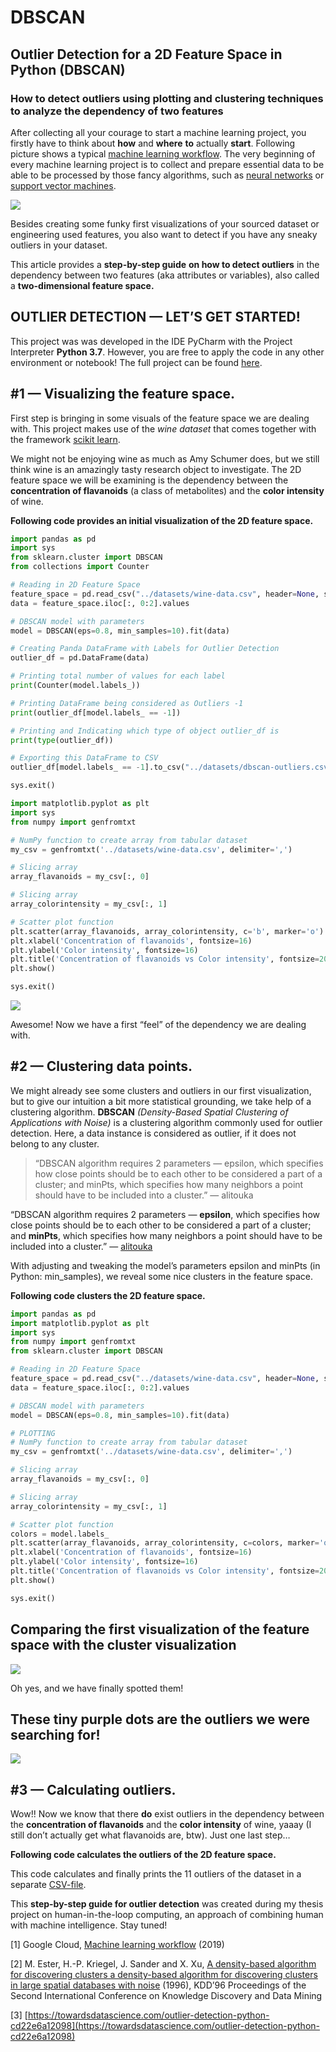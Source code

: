 # DBSCAN

## Outlier Detection for a 2D Feature Space in Python (DBSCAN)

### How to detect outliers using plotting and clustering techniques to analyze the dependency of two features

After collecting all your courage to start a machine learning project, you firstly have to think about **how** and **where** **to** actually **start**. Following picture shows a typical [machine learning workflow](https://cloud.google.com/ml-engine/docs/ml-solutions-overview). The very beginning of every machine learning project is to collect and prepare essential data to be able to be processed by those fancy algorithms, such as [neural networks](https://github.com/ztlevi/Machine\_Learning\_Questions/tree/26cb30cb7a3ec95f737534585c8ae80567d03d7b/how-to-build-your-own-neural-network-from-scratch-in-python-68998a08e4f6/README.md) or [support vector machines](https://github.com/ztlevi/Machine\_Learning\_Questions/tree/26cb30cb7a3ec95f737534585c8ae80567d03d7b/support-vector-machine-introduction-to-machine-learning-algorithms-934a444fca47/README.md).

![](<../.gitbook/assets/dbscan\_1 (1).png>)

Besides creating some funky first visualizations of your sourced dataset or engineering used features, you also want to detect if you have any sneaky outliers in your dataset.

This article provides a **step-by-step guide** **on how to detect outliers** in the dependency between two features (aka attributes or variables), also called a **two-dimensional feature space.**

## OUTLIER DETECTION — LET’S GET STARTED!

This project was was developed in the IDE PyCharm with the Project Interpreter **Python 3.7**. However, you are free to apply the code in any other environment or notebook! The full project can be found [here](https://github.com/JOPloume/outlier-detection-2D-feature-space).

## #1 — Visualizing the feature space.

First step is bringing in some visuals of the feature space we are dealing with. This project makes use of the _wine dataset_ that comes together with the framework [scikit learn](https://scikit-learn.org/stable/index.html).

We might not be enjoying wine as much as Amy Schumer does, but we still think wine is an amazingly tasty research object to investigate. The 2D feature space we will be examining is the dependency between the **concentration of flavanoids** (a class of metabolites) and the **color intensity** of wine.

**Following code provides an initial visualization of the 2D feature space.**

```python
import pandas as pd
import sys
from sklearn.cluster import DBSCAN
from collections import Counter

# Reading in 2D Feature Space
feature_space = pd.read_csv("../datasets/wine-data.csv", header=None, sep=",")
data = feature_space.iloc[:, 0:2].values

# DBSCAN model with parameters
model = DBSCAN(eps=0.8, min_samples=10).fit(data)

# Creating Panda DataFrame with Labels for Outlier Detection
outlier_df = pd.DataFrame(data)

# Printing total number of values for each label
print(Counter(model.labels_))

# Printing DataFrame being considered as Outliers -1
print(outlier_df[model.labels_ == -1])

# Printing and Indicating which type of object outlier_df is
print(type(outlier_df))

# Exporting this DataFrame to CSV
outlier_df[model.labels_ == -1].to_csv("../datasets/dbscan-outliers.csv")

sys.exit()
```

```python
import matplotlib.pyplot as plt
import sys
from numpy import genfromtxt

# NumPy function to create array from tabular dataset
my_csv = genfromtxt('../datasets/wine-data.csv', delimiter=',')

# Slicing array
array_flavanoids = my_csv[:, 0]

# Slicing array
array_colorintensity = my_csv[:, 1]

# Scatter plot function
plt.scatter(array_flavanoids, array_colorintensity, c='b', marker='o')
plt.xlabel('Concentration of flavanoids', fontsize=16)
plt.ylabel('Color intensity', fontsize=16)
plt.title('Concentration of flavanoids vs Color intensity', fontsize=20)
plt.show()

sys.exit()
```

![](<../.gitbook/assets/dbscan\_2 (1).png>)

Awesome! Now we have a first “feel” of the dependency we are dealing with.

## #2 — Clustering data points.

We might already see some clusters and outliers in our first visualization, but to give our intuition a bit more statistical grounding, we take help of a clustering algorithm. **DBSCAN** _(Density-Based Spatial Clustering of Applications with Noise)_ is a clustering algorithm commonly used for outlier detection. Here, a data instance is considered as outlier, if it does not belong to any cluster.

> “DBSCAN algorithm requires 2 parameters — epsilon, which specifies how close points should be to each other to be considered a part of a cluster; and minPts, which specifies how many neighbors a point should have to be included into a cluster.” — alitouka

“DBSCAN algorithm requires 2 parameters — **epsilon**, which specifies how close points should be to each other to be considered a part of a cluster; and **minPts**, which specifies how many neighbors a point should have to be included into a cluster.” — [alitouka](https://github.com/alitouka)

With adjusting and tweaking the model’s parameters epsilon and minPts (in Python: min\_samples), we reveal some nice clusters in the feature space.

**Following code clusters the 2D feature space.**

```python
import pandas as pd
import matplotlib.pyplot as plt
import sys
from numpy import genfromtxt
from sklearn.cluster import DBSCAN

# Reading in 2D Feature Space
feature_space = pd.read_csv("../datasets/wine-data.csv", header=None, sep=",")
data = feature_space.iloc[:, 0:2].values

# DBSCAN model with parameters
model = DBSCAN(eps=0.8, min_samples=10).fit(data)

# PLOTTING
# NumPy function to create array from tabular dataset
my_csv = genfromtxt('../datasets/wine-data.csv', delimiter=',')

# Slicing array
array_flavanoids = my_csv[:, 0]

# Slicing array
array_colorintensity = my_csv[:, 1]

# Scatter plot function
colors = model.labels_
plt.scatter(array_flavanoids, array_colorintensity, c=colors, marker='o')
plt.xlabel('Concentration of flavanoids', fontsize=16)
plt.ylabel('Color intensity', fontsize=16)
plt.title('Concentration of flavanoids vs Color intensity', fontsize=20)
plt.show()

sys.exit()
```

## Comparing the first visualization of the feature space with the cluster visualization

![](<../.gitbook/assets/dbscan\_3 (1).png>)

Oh yes, and we have finally spotted them!

## These tiny purple dots are the **outliers** we were searching for!

![](<../.gitbook/assets/dbscan\_4 (1).png>)

## #3 — Calculating outliers.

Wow!! Now we know that there **do** exist outliers in the dependency between the **concentration of flavanoids** and the **color intensity** of wine, yaaay (I still don’t actually get what flavanoids are, btw). Just one last step…

**Following code calculates the outliers of the 2D feature space.**

This code calculates and finally prints the 11 outliers of the dataset in a separate [CSV-file](https://github.com/JOPloume/outlier-detection-2D-feature-space/blob/master/datasets/dbscan-outliers.csv).

This **step-by-step guide for outlier detection** was created during my thesis project on human-in-the-loop computing, an approach of combining human with machine intelligence. Stay tuned!

\[1] Google Cloud, [Machine learning workflow](https://cloud.google.com/ml-engine/docs/ml-solutions-overview) (2019)

\[2] M. Ester, H.-P. Kriegel, J. Sander and X. Xu, [A density-based algorithm for discovering clusters a density-based algorithm for discovering clusters in large spatial databases with noise](https://dl-acm-org.proxy.lnu.se/citation.cfm?id=3001507) (1996), KDD’96 Proceedings of the Second International Conference on Knowledge Discovery and Data Mining

\[3] [https://towardsdatascience.com/outlier-detection-python-cd22e6a12098](https://towardsdatascience.com/outlier-detection-python-cd22e6a12098)
